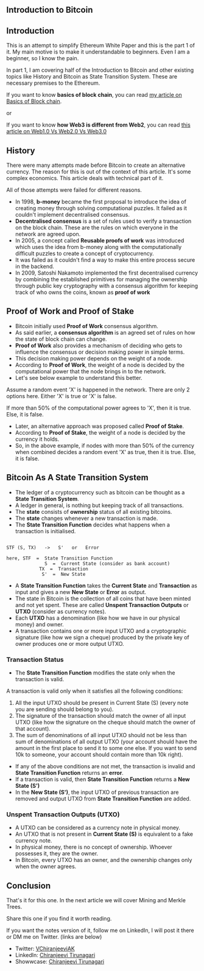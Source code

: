 ## Introduction to Bitcoin

## Introduction

This is an attempt to simplify Ethereum White Paper and this is the part 1 of it. My main motive is to make it understandable to beginners. Even I am a beginner, so I know the pain.

In part 1, I am covering half of the Introduction to Bitcoin and other existing topics like History and Bitcoin as State Transition System. These are necessary premises to the Ethereum.

If you want to know **basics of block chain**, you can read  [my article on Basics of Block chain](https://vchiranjeeviak.hashnode.dev/what-is-block-chain).

or 

If you want to know **how Web3 is different from Web2**, you can read [this article on Web1.0 Vs Web2.0 Vs Web3.0](https://vchiranjeeviak.hashnode.dev/web-10-vs-web-20-vs-web-30)

## History

There were many attempts made before Bitcoin to create an alternative currency. The reason for this is out of the context of this article. It's some complex economics. This article deals with technical part of it.

All of those attempts were failed for different reasons.

- In 1998, **b-money** became the first proposal to introduce the idea of creating money through solving computational puzzles. It failed as it couldn't implement decentralised consensus.
- **Decentralised consensus** is a set of rules used to verify a transaction on the block chain. These are the rules on which everyone in the network are agreed upon.
- In 2005, a concept called **Reusable proofs of work** was introduced which uses the idea from b-money along with the computationally difficult puzzles to create a concept of cryptocurrency.
- It was failed as it couldn't find a way to make this entire process secure in the backend.
- In 2009, Satoshi Nakamoto implemented the first decentralised currency by combining the established primitives for managing the ownership through public key cryptography with a consensus algorithm for keeping track of who owns the coins, known as **proof of work**

## Proof of Work and Proof of Stake

- Bitcoin initially used **Proof of Work** consensus algorithm.
- As said earlier, a **consensus algorithm** is an agreed set of rules on how the state of block chain can change.
- **Proof of Work** also provides a mechanism of deciding who gets to influence the consensus or decision making power in simple terms.
- This decision making power depends on the weight of a node.
- According to **Proof of Work**, the weight of a node is decided by the computational power that the node brings in to the network.
- Let's see below example to understand this better.

Assume a random event 'X' is happened in the network. There are only 2 options here. Either 'X' is true or 'X' is false.

If more than 50% of the computational power agrees to 'X', then it is true. Else, it is false.

- Later, an alternative approach was proposed called **Proof of Stake**.
- According to **Proof of Stake**, the weight of a node is decided by the currency it holds.
- So, in the above example, if nodes with more than 50% of the currency when combined decides a random event 'X' as true, then it is true. Else, it is false.
 
## Bitcoin As A State Transition System

- The ledger of a cryptocurrency such as bitcoin can be thought as a **State Transition System**.
- A ledger in general, is nothing but keeping track of all transactions.
- The **state** consists of **ownership** status of all existing bitcoins.
- The **state** changes whenever a new transaction is made.
- The **State Transition Function** decides what happens when a transaction is initialised.

```

STF (S, TX)   ->   S'   or   Error

here, STF  =  State Transition Function 
              S  =  Current State (consider as bank account)
            TX  =  Transaction 
             S'  =  New State
``` 
- A **State Transition Function** takes the **Current State** and **Transaction** as input and gives a new **New State** or **Error** as output.
- The state in Bitcoin is the collection of all coins that have been minted and not yet spent. These are called **Unspent Transaction Outputs** or **UTXO** (consider as currency notes). 
- Each **UTXO** has a denomination (like how we have in our physical money) and owner.
- A transaction contains one or more input UTXO and a cryptographic signature (like how we sign a cheque) produced by the private key of owner produces one or more output UTXO.

### Transaction Status

- The **State Transition Function** modifies the state only when the transaction is valid.

A transaction is valid only when it satisfies all the following conditions:

1.  All the input UTXO should be present in Current State (S) (every note you are sending should belong to you).
2. The signature of the transaction should match the owner of all input UTXO (like how the signature on the cheque should match the owner of that account).
3. The sum of denominations of all input UTXO should not be less than sum of denominations of all output UTXO (your account should have the amount in the first place to send it to some one else. If you want to send 10k to someone, your account should contain more than 10k right).


- If any of the above conditions are not met, the transaction is invalid and **State Transition Function** returns an **error**.
- If a transaction is valid, then **State Transition Function** returns a **New State (S')**
- In the **New State (S')**, the input UTXO of previous transaction are removed and output UTXO from **State Transition Function** are added.

### Unspent Transaction Outputs (UTXO)

- A UTXO can be considered as a currency note in physical money.
- An UTXO that is not present in **Current State (S)** is equivalent to a fake currency note.
- In physical money, there is no concept of ownership. Whoever possesses it, they are the owner.
- In Bitcoin, every UTXO has an owner, and the ownership changes only when the owner agrees.


## Conclusion

That's it for this one. In the next article we will cover Mining and Merkle Trees.

Share this one if you find it worth reading.

If you want the notes version of it, follow me on LinkedIn, I will post it there or DM me on Twitter. (links are below)

- Twitter: [VChiranjeeviAK](https://twitter.com/VChiranjeeviAK)
- LinkedIn: [Chiranjeevi Tirunagari](https://www.linkedin.com/in/chiranjeevi-tirunagari-685459191/)
- Showwcase: [Chiranjeevi Tirunagari](https://www.showwcase.com/vchiranjeeviak)